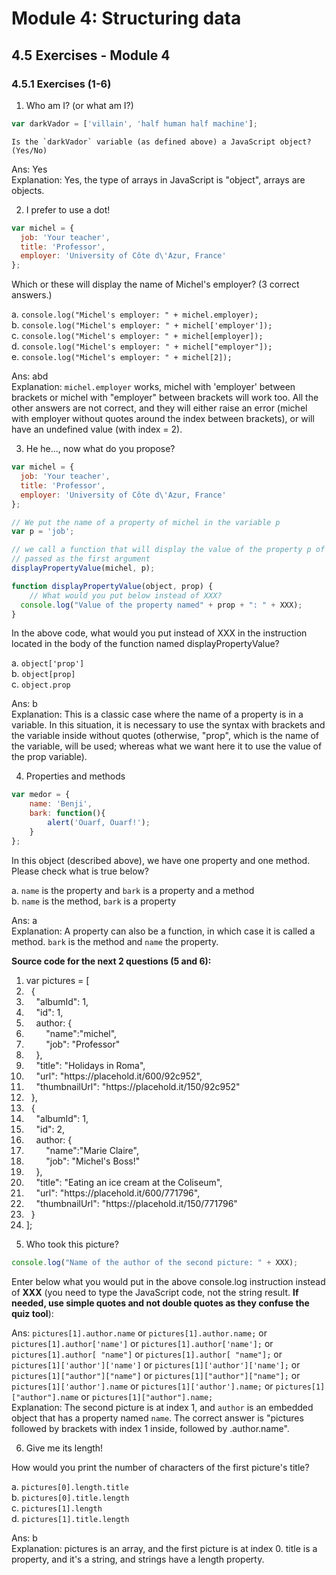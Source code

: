 # Module 4: Structuring data


## 4.5 Exercises - Module 4


### 4.5.1 Exercises (1-6)

1. Who am I? (or what am I?)

  ```js
  var darkVador = ['villain', 'half human half machine'];
  ```

    Is the `darkVador` variable (as defined above) a JavaScript object? (Yes/No)

  Ans: Yes<br>
  Explanation: Yes, the type of arrays in JavaScript is "object", arrays are objects.


2. I prefer to use a dot!

  ```js
  var michel = {
    job: 'Your teacher',
    title: 'Professor',
    employer: 'University of Côte d\'Azur, France'
  };
  ```

  Which or these will display the name of Michel's employer? (3 correct answers.)

  a. `console.log("Michel's employer: " + michel.employer);`<br>
  b. `console.log("Michel's employer: " + michel['employer']);`<br>
  c. `console.log("Michel's employer: " + michel[employer]);`<br>
  d. `console.log("Michel's employer: " + michel["employer"]);`<br>
  e. `console.log("Michel's employer: " + michel[2]);`<br>

  Ans: abd<br>
  Explanation: `michel.employer` works, michel with 'employer' between brackets or michel with "employer" between brackets will work too. All the other answers are not correct, and they will either raise an error (michel with employer without quotes around the index between brackets), or will have an undefined value (with index = 2).


3. He he..., now what do you propose?

  ```js
  var michel = {
    job: 'Your teacher',
    title: 'Professor',
    employer: 'University of Côte d\'Azur, France'
  };

  // We put the name of a property of michel in the variable p
  var p = 'job';

  // we call a function that will display the value of the property p of the object
  // passed as the first argument
  displayPropertyValue(michel, p);

  function displayPropertyValue(object, prop) {
      // What would you put below instead of XXX?
    console.log("Value of the property named" + prop + ": " + XXX);
  }
  ```

  In the above code, what would you put instead of XXX in the instruction located in the body of the function named displayPropertyValue?

  a. `object['prop']`<br>
  b. `object[prop]`<br>
  c. `object.prop`<br>

  Ans: b<br>
  Explanation: This is a classic case where the name of a property is in a variable. In this situation, it is necessary to use the syntax with brackets and the variable inside without quotes (otherwise, "prop", which is the name of the variable, will be used; whereas what we want here it to use the value of the prop variable).


4. Properties and methods

  ```js
  var medor = {
      name: 'Benji',
      bark: function(){
          alert('Ouarf, Ouarf!');
      }
  };
  ```

  In this object (described above), we have one property and one method. Please check what is true below?

  a. `name` is the property and `bark` is a property and a method<br>
  b. `name` is the method, `bark` is a property<br>

  Ans: a<br>
  Explanation: A property can also be a function, in which case it is called a method. `bark` is the method and `name` the property.


__Source code for the next 2 questions (5 and 6):__

<div class="source-code"><ol class="linenums">
<li class="L0" style="margin-bottom: 0px;" value="1"><span class="kwd">var</span><span class="pln"> pictures </span><span class="pun">=</span><span class="pln"> </span><span class="pun">[</span></li>
<li class="L1" style="margin-bottom: 0px;"><span class="pln"></span><span class="pun">&nbsp; {</span></li>
<li class="L2" style="margin-bottom: 0px;"><span class="pln"></span><span class="str">&nbsp; &nbsp; "albumId"</span><span class="pun">:</span><span class="pln"> </span><span class="lit">1</span><span class="pun">,</span></li>
<li class="L3" style="margin-bottom: 0px;"><span class="pln"></span><span class="str">&nbsp; &nbsp; "id"</span><span class="pun">:</span><span class="pln"> </span><span class="lit">1</span><span class="pun">,</span></li>
<li class="L3" style="margin-bottom: 0px;"><span class="pun">&nbsp; &nbsp; author: {</span></li>
<li class="L3" style="margin-bottom: 0px;"><span class="pun">&nbsp; &nbsp; &nbsp; &nbsp; "name":"michel",</span></li>
<li class="L3" style="margin-bottom: 0px;"><span class="pun">&nbsp; &nbsp; &nbsp; &nbsp; "job": "Professor"</span></li>
<li class="L3" style="margin-bottom: 0px;"><span class="pun">&nbsp; &nbsp; },</span></li>
<li class="L4" style="margin-bottom: 0px;"><span class="pln"></span><span class="str">&nbsp; &nbsp; "title"</span><span class="pun">:</span><span class="pln"> </span><span class="str">"Holidays in Roma"</span><span class="pun">,</span></li>
<li class="L5" style="margin-bottom: 0px;"><span class="pln"></span><span class="str">&nbsp; &nbsp; "url"</span><span class="pun">:</span><span class="pln"> </span><span class="str">"https://placehold.it/600/92c952"</span><span class="pun">,</span></li>
<li class="L6" style="margin-bottom: 0px;"><span class="pln"></span><span class="str">&nbsp; &nbsp; "thumbnailUrl"</span><span class="pun">:</span><span class="pln"> </span><span class="str">"https://placehold.it/150/92c952"</span></li>
<li class="L7" style="margin-bottom: 0px;"><span class="pln"></span><span class="pun">&nbsp; },</span></li>
<li class="L8" style="margin-bottom: 0px;"><span class="pln"></span><span class="pun">&nbsp; {</span></li>
<li class="L9" style="margin-bottom: 0px;"><span class="pln"></span><span class="str">&nbsp; &nbsp; "albumId"</span><span class="pun">:</span><span class="pln"> </span><span class="lit">1</span><span class="pun">,</span></li>
<li class="L0" style="margin-bottom: 0px;"><span class="pln"></span><span class="str">&nbsp; &nbsp; "id"</span><span class="pun">:</span><span class="pln"> </span><span class="lit">2</span><span class="pun">,</span></li>
<li class="L3"><span class="pun">&nbsp; &nbsp; author: {</span></li>
<li class="L3"><span class="pun">&nbsp; &nbsp; &nbsp; &nbsp; "name":"Marie Claire",</span></li>
<li class="L3"><span class="pun">&nbsp; &nbsp; &nbsp; &nbsp; "job": "Michel's Boss!"</span></li>
<li class="L3"><span class="pun">&nbsp; &nbsp; },</span></li>
<li class="L1" style="margin-bottom: 0px;"><span class="pln"></span><span class="str">&nbsp; &nbsp; "title"</span><span class="pun">:</span><span class="pln"> </span><span class="str">"Eating an ice cream at the Coliseum"</span><span class="pun">,</span></li>
<li class="L2" style="margin-bottom: 0px;"><span class="pln"></span><span class="str">&nbsp; &nbsp; "url"</span><span class="pun">:</span><span class="pln"> </span><span class="str">"https://placehold.it/600/771796"</span><span class="pun">,</span></li>
<li class="L3" style="margin-bottom: 0px;"><span class="pln"></span><span class="str">&nbsp; &nbsp; "thumbnailUrl"</span><span class="pun">:</span><span class="pln"> </span><span class="str">"https://placehold.it/150/771796"</span></li>
<li class="L4" style="margin-bottom: 0px;"><span class="pln"></span><span class="pun">&nbsp; }</span></li>
<li class="L5" style="margin-bottom: 0px;"><span class="pun">];</span></li>
</ol></div>

5. Who took this picture?

  ```js
  console.log("Name of the author of the second picture: " + XXX);
  ```

  Enter below what you would put in the above console.log instruction instead of __XXX__ (you need to type the JavaScript code, not the string result. __If needed, use simple quotes and not double quotes as they confuse the quiz tool__):

  Ans: `pictures[1].author.name` or `pictures[1].author.name;` or `pictures[1].author['name']` or `pictures[1].author['name'];` or `pictures[1].author[ "name"]` or `pictures[1].author[ "name"];` or `pictures[1]['author']['name']` or `pictures[1]['author']['name'];` or `pictures[1]["author"]["name"]` or `pictures[1]["author"]["name"];` or `pictures[1]['author'].name` or `pictures[1]['author'].name;` or `pictures[1]["author"].name` or `pictures[1]["author"].name;`<br>
  Explanation: The second picture is at index 1, and `author` is an embedded object that has a property named `name`. The correct answer is "pictures followed by brackets with index 1 inside, followed by .author.name".


6. Give me its length!

  How would you print the number of characters of the first picture's title?

  a. `pictures[0].length.title`<br>
  b. `pictures[0].title.length`<br>
  c. `pictures[1].length`<br>
  d. `pictures[1].title.length`<br>

  Ans: b<br>
  Explanation: pictures is an array, and the first picture is at index 0. title is a property, and it's a string, and strings have a length property.







